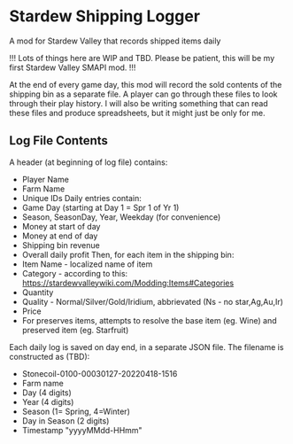 # Stardew Shipping Logger
 A mod for Stardew Valley that records shipped items daily

!!! Lots of things here are WIP and TBD. Please be patient, this will be my first Stardew Valley SMAPI mod. !!!

At the end of every game day, this mod will record the sold contents of the shipping bin as a separate file. A player can go through these files to look through their play history. I will also be writing something that can read these files and produce spreadsheets, but it might just be only for me.

## Log File Contents
A header (at beginning of log file) contains:
- Player Name
- Farm Name
- Unique IDs
Daily entries contain:
- Game Day (starting at Day 1 = Spr 1 of Yr 1)
- Season, SeasonDay, Year, Weekday (for convenience)
- Money at start of day
- Money at end of day
- Shipping bin revenue
- Overall daily profit
Then, for each item in the shipping bin:
- Item Name - localized name of item
- Category - according to this: https://stardewvalleywiki.com/Modding:Items#Categories
- Quantity 
- Quality - Normal/Silver/Gold/Iridium, abbrievated (Ns - no star,Ag,Au,Ir) 
- Price
- For preserves items, attempts to resolve the base item (eg. Wine) and preserved item (eg. Starfruit)

Each daily log is saved on day end, in a separate JSON file.
The filename is constructed as (TBD):
- Stonecoil-0100-00030127-20220418-1516
- Farm name
- Day (4 digits)
- Year (4 digits)
- Season (1= Spring, 4=Winter)
- Day in Season (2 digits)
- Timestamp "yyyyMMdd-HHmm"
